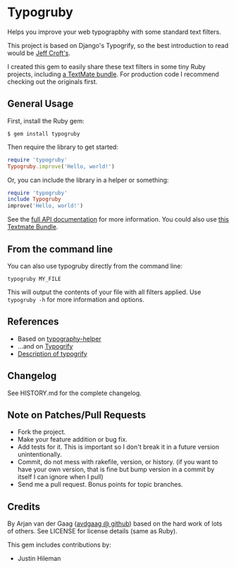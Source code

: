 # Typogruby

Helps you improve your web typograpbhy with some standard text filters.

This project is based on Django's Typogrify, so the best introduction to read would be [Jeff Croft's][1].

I created this gem to easily share these text filters in some tiny Ruby projects, including [a TextMate bundle][5]. For production code I recommend checking out the originals first.

## General Usage

First, install the Ruby gem:

    $ gem install typogruby

Then require the library to get started:

```ruby
require 'typogruby'
Typogruby.improve('Hello, world!')
```

Or, you can include the library in a helper or something:

```ruby
require 'typogruby'
include Typogruby
improve('Hello, world!')
```

See the [full API documentation][4] for more information. You could also use [this Textmate Bundle][5].

## From the command line

You can also use typogruby directly from the command line:

    typogruby MY_FILE

This will output the contents of your file with all filters applied. Use `typogruby -h` for more information and options.

## References

* Based on [typography-helper][2]
* ...and on [Typogrify][3]
* [Description of typogrify][1]

## Changelog

See HISTORY.md for the complete changelog.

## Note on Patches/Pull Requests

* Fork the project.
* Make your feature addition or bug fix.
* Add tests for it. This is important so I don't break it in a
  future version unintentionally.
* Commit, do not mess with rakefile, version, or history.
  (if you want to have your own version, that is fine but bump version in a commit by itself I can ignore when I pull)
* Send me a pull request. Bonus points for topic branches.

## Credits

By Arjan van der Gaag ([avdgaag @ github][6]) based on the hard work of lots of others. See LICENSE for license details (same as Ruby).

This gem includes contributions by:

* Justin Hileman

[1]: http://jeffcroft.com/blog/2007/may/29/typogrify-easily-produce-web-typography-doesnt-suc/
[2]: http://github.com/hunter/typography-helper
[3]: http://code.google.com/p/typogrify
[4]: http://avdgaag.github.com/typogruby
[5]: http://github.com/avdgaag/Typography-tmbundle
[6]: http://github.com/avdgaag
